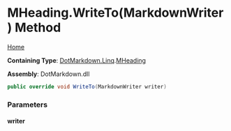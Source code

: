 # MHeading\.WriteTo\(MarkdownWriter\) Method

[Home](../../../../README.md)

**Containing Type**: [DotMarkdown.Linq](../../README.md)\.[MHeading](../README.md)

**Assembly**: DotMarkdown\.dll

```csharp
public override void WriteTo(MarkdownWriter writer)
```

### Parameters

#### writer

